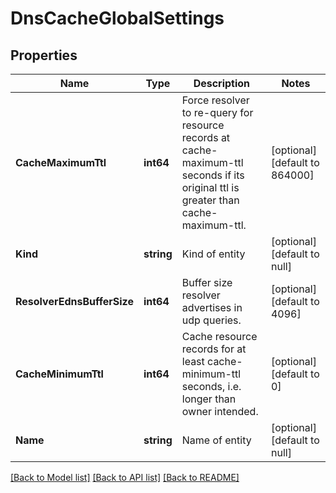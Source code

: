 # DnsCacheGlobalSettings

## Properties
Name | Type | Description | Notes
------------ | ------------- | ------------- | -------------
**CacheMaximumTtl** | **int64** | Force resolver to re-query for resource records at cache-maximum-ttl seconds if its original ttl is greater than cache-maximum-ttl. | [optional] [default to 864000]
**Kind** | **string** | Kind of entity | [optional] [default to null]
**ResolverEdnsBufferSize** | **int64** | Buffer size resolver advertises in udp queries. | [optional] [default to 4096]
**CacheMinimumTtl** | **int64** | Cache resource records for at least cache-minimum-ttl seconds, i.e. longer than owner intended. | [optional] [default to 0]
**Name** | **string** | Name of entity | [optional] [default to null]

[[Back to Model list]](../README.md#documentation-for-models) [[Back to API list]](../README.md#documentation-for-api-endpoints) [[Back to README]](../README.md)


